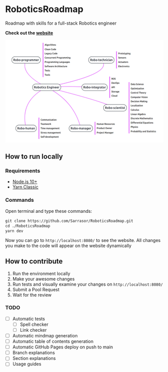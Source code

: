 # RoboticsRoadmap
Roadmap with skills for a full-stack Robotics engineer

**Check out the [website](https://sarrasor.github.io/RoboticsRoadmap/)**

![Roadmap](./images/map.png)


## How to run locally

### Requirements

- [Node.js 10+](https://nodejs.org/en/)
- [Yarn Classic](https://classic.yarnpkg.com/en/)

### Commands

Open terminal and type these commands:

```
git clone https://github.com/Sarrasor/RoboticsRoadmap.git
cd ./RoboticsRoadmap
yarn dev
```

Now you can go to `http://localhost:8080/` to see the website. All changes you make to the code will appear on the website dynamically

## How to contribute

1. Run the environment locally
2. Make your awesome changes
3. Run tests and visually examine your changes on `http://localhost:8080/`
4. Submit a Pool Request
5. Wait for the review

### TODO

- [ ] Automatic tests
	- [ ] Spell checker
	- [ ] Link checker
- [ ] Automatic mindmap generation
- [ ] Automatic table of contents generation
- [ ] Automatic GitHub Pages deploy on push to main
- [ ] Branch explanations
- [ ] Section explanations
- [ ] Usage guides
